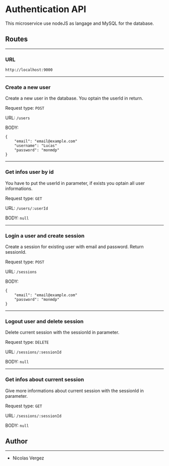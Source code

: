 # Authentication API

This microservice use nodeJS as langage and MySQL for the database.

## Routes
---
### URL  
`http://localhost:9000`  

---
### Create a new user  

Create a new user in the database. You optain the userId in return.

Request type: `POST`  

URL: `/users`  

BODY: 
```
{
    "email": "email@example.com"
    "username": "Lucas"
    "password": "monmdp"
} 
```
---
### Get infos user by id  

You have to put the userId in parameter, if exists you optain all user informations.

Request type: `GET`  

URL: `/users/:userId`  

BODY: `null`  

---
### Login a user and create session  

Create a session for existing user with email and password. Return sessionId.

Request type: `POST`  

URL: `/sessions`  

BODY:
```
{
    "email": "email@example.com"
    "password": "monmdp"
}
```
---
### Logout user and delete session  

Delete current session with the sessionId in parameter.

Request type: `DELETE`  

URL: `/sessions/:sessionId`  

BODY: `null`  

---
### Get infos about current session  

Give more informations about current session with the sessionId in parameter.

Request type: `GET`  

URL: `/sessions/:sessionId`  

BODY: `null`  

## Author
---
- Nicolas Vergez
